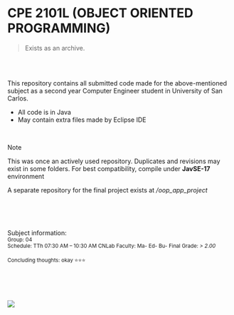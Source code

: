 # CPE 2101L (OBJECT ORIENTED PROGRAMMING)
> Exists as an archive. <br>

<br><br>

This repository contains all submitted code made for the above-mentioned subject as a second year Computer Engineer student in University of San Carlos.
 - All code is in Java
 - May contain extra files made by Eclipse IDE

<br>

> [!NOTE]
> This was once an actively used repository. Duplicates and revisions may exist in some folders.
> For best compatibility, compile under **JavSE-17** environment <br>
>
> A separate repository for the final project exists at _/oop_app_project_

<br><br><br>

Subject information: <br>
<sub> Group: 04 </sub> <br>
<sub> Schedule: TTh 07:30 AM – 10:30 AM CNLab </sub>
<sub> Faculty: Ma- Ed- Bu- </sub>
<sub> Final Grade: _> 2.00_ </sub> <br> <br>
<sub> Concluding thoughts: okay ⭐⭐⭐ </sub>

<br><br><br>

[![](https://visitcount.itsvg.in/api?id=jjsnippets-CPE2101L&label=-CPE2101L&color=12&icon=3&pretty=false)](https://visitcount.itsvg.in)